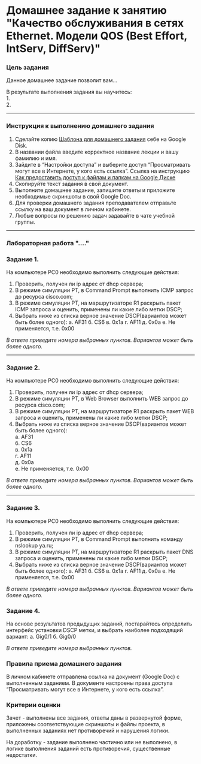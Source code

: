 # Домашнее задание к занятию "Качество обслуживания в сетях Ethernet. Модели QOS (Best Effort, IntServ, DiffServ)"

### Цель задания

Данное домашнее задание позволит вам...

В результате выполнения задания вы научитесь:  
1.    
2.  

------

### Инструкция к выполнению домашнего задания

1. Сделайте копию [Шаблона для домашнего задания](https://docs.google.com/document/d/1youKpKm_JrC0UzDyUslIZW2E2bIv5OVlm_TQDvH5Pvs/edit) себе на Google Disk.
2. В названии файла введите корректное название лекции и вашу фамилию и имя.
3. Зайдите в “Настройки доступа” и выберите доступ “Просматривать могут все в Интернете, у кого есть ссылка”.  Ссылка на инструкцию [Как предоставить доступ к файлам и папкам на Google Диске](https://support.google.com/docs/answer/2494822?hl=ru&co=GENIE.Platform%3DDesktop)
4. Скопируйте текст задания в свой документ.
5. Выполните домашнее задание, запишите ответы и приложите необходимые скриншоты в свой Google Doc.
6. Для проверки домашнего задания преподавателем отправьте ссылку на ваш документ в личном кабинете.
7. Любые вопросы по решению задач задавайте в чате учебной группы.

---

### Лабораторная работа "...."

### Задание 1. 

 На компьютере PC0 необходимо выполнить следующие действия:
   1. Проверить, получен ли ip адрес от dhcp сервера;
   2. В режиме симуляции PT, в Command Prompt выполнить ICMP запрос до ресурса cisco.com;
   3. В режиме симуляции PT, на маршрутизаторе R1 раскрыть пакет ICMP запроса и оценить, применены ли какие либо метки DSCP;
   4. Выбрать ниже из списка верное значение DSCP(вариантов может быть более одного):
      а. AF31
      б. CS6
      в. 0х1а
      г. AF11
      д. 0x0a
      е. Не применяется, т.е. 0х00
 
*В ответе приведите номера выбранных пунктов. Вариантов может быть более одного.*

------

### Задание 2. 

  На компьютере PC0 необходимо выполнить следующие действия:
   1. Проверить, получен ли ip адрес от dhcp сервера;
   2. В режиме симуляции PT, в Web Browser выполнить WEB запрос до ресурса cisco.com;
   3. В режиме симуляции PT, на маршрутизаторе R1 раскрыть пакет WEB запроса и оценить, применены ли какие либо метки DSCP;
   4. Выбрать ниже из списка верное значение DSCP(вариантов может быть более одного):  
      а. AF31  
      б. CS6  
      в. 0х1а  
      г. AF11  
      д. 0x0a  
      е. Не применяется, т.е. 0х00

*В ответе приведите номера выбранных пунктов. Вариантов может быть более одного.*

------

### Задание 3.

  На компьютере PC0 необходимо выполнить следующие действия:
   1. Проверить, получен ли ip адрес от dhcp сервера;
   2. В режиме симуляции PT, в Command Prompt выполнить команду nslookup ya.ru;
   3. В режиме симуляции PT, на маршрутизаторе R1 раскрыть пакет DNS запроса и оценить, применены ли какие либо метки DSCP;
   4. Выбрать ниже из списка верное значение DSCP(вариантов может быть более одного):
      а. AF31
      б. CS6
      в. 0х1а
      г. AF11
      д. 0x0a
      е. Не применяется, т.е. 0х00  

*В ответе приведите номера выбранных пунктов. Вариантов может быть более одного.*

### Задание 4.

На основе результатов предыдущих заданий, постарайтесь определить интерфейс установки DSCP метки, и выбрать наиболее подходящий вариант:
      а. Gig0/1
      б. Gig0/0

*В ответе приведите номера выбранных пунктов.*

### Правила приема домашнего задания

В личном кабинете отправлена ссылка на документ (Google Doc) с выполненным заданием. В документе настроены права доступа “Просматривать могут все в Интернете, у кого есть ссылка”.

### Критерии оценки

Зачет - выполнены все задания, ответы даны в развернутой форме, приложены соответствующие скриншоты и файлы проекта, в выполненных заданиях нет противоречий и нарушения логики.

На доработку - задание выполнено частично или не выполнено, в логике выполнения заданий есть противоречия, существенные недостатки.
